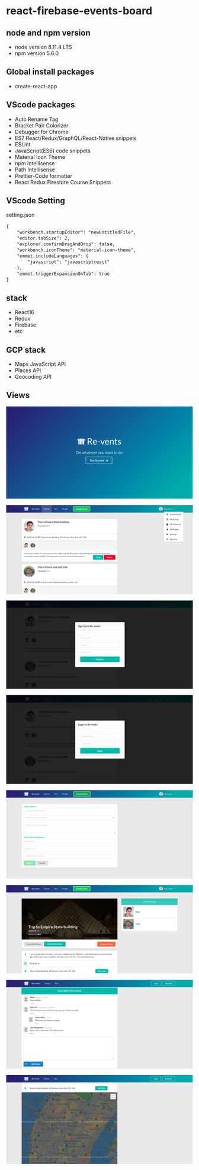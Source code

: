 # react-firebase-events-board

## node and npm version
* node version 8.11.4 LTS  
* npm version 5.6.0  

## Global install packages
* create-react-app  

## VScode packages
* Auto Rename Tag  
* Bracket Pair Colorizer  
* Debugger for Chrome  
* ES7 React/Redux/GraphQL/React-Native snippets  
* ESLint  
* JavaScript(ES6) code snippets  
* Material Icon Theme  
* npm Intellisense  
* Path Intellisense  
* Prettier-Code formatter  
* React Redux Firestore Course Snippets  

## VScode Setting

setting.json

```
{
    "workbench.startupEditor": "newUntitledFile",
    "editor.tabSize": 2,
    "explorer.confirmDragAndDrop": false,
    "workbench.iconTheme": "material-icon-theme",
    "emmet.includeLanguages": {
        "javascript": "javascriptreact"
    },
    "emmet.triggerExpansionOnTab": true
}
```

## stack
* React16  
* Redux  
* Firebase  
* etc

## GCP stack
* Maps JavaScript API  
* Places API  
* Geocoding API  

## Views

![Home](./res/Home.png)

![EventDashBoard](./res/EventDashBoard.png)

![UserCreate](./res/UserCreate.png)

![SignIn](./res/SignIn.png)

![CreateEvent](./res/CreateEvent.png)

![EventDetail](./res/EventDetail.png)

![EventChat](./res/EventChat.png)

![ShowGoogleMap](./res/ShowGoogleMap.png)